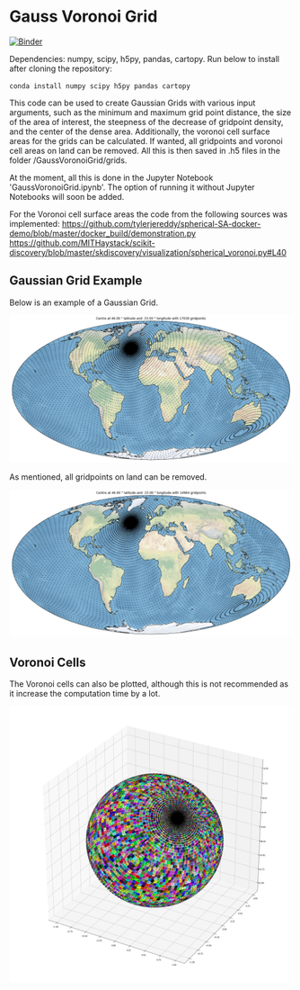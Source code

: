# Gauss Voronoi Grid

[![Binder](https://mybinder.org/badge.svg)](https://mybinder.org/v2/gh/jigel/GaussVoronoiGrid/master)

Dependencies: numpy, scipy, h5py, pandas, cartopy. Run below to install after cloning the repository:

```
conda install numpy scipy h5py pandas cartopy
```

This code can be used to create Gaussian Grids with various input arguments, such as the minimum and maximum grid point distance, the size of the area of interest, the steepness of the decrease of gridpoint density, and the center of the dense area. Additionally, the voronoi cell surface areas for the grids can be calculated. If wanted, all gridpoints and voronoi cell areas on land can be removed. All this is then saved in .h5 files in the folder /GaussVoronoiGrid/grids.

At the moment, all this is done in the Jupyter Notebook 'GaussVoronoiGrid.ipynb'. The option of running it without Jupyter Notebooks will soon be added. 

For the Voronoi cell surface areas the code from the following sources was implemented:
https://github.com/tylerjereddy/spherical-SA-docker-demo/blob/master/docker_build/demonstration.py
https://github.com/MITHaystack/scikit-discovery/blob/master/skdiscovery/visualization/spherical_voronoi.py#L40

## Gaussian Grid Example

Below is an example of a Gaussian Grid. 

![Gaussian Grid](docs/GaussianGrid_Example_1.png)

As mentioned, all gridpoints on land can be removed.

![Gaussian Grid](docs/GaussianGrid_Example_3.png)

## Voronoi Cells

The Voronoi cells can also be plotted, although this is not recommended as it increase the computation time by a lot. 

![Gaussian Grid](docs/GaussianGrid_Example_2.png)

